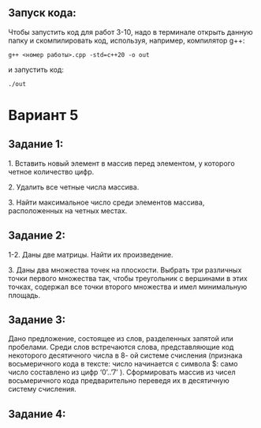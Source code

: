 <h2>Запуск кода:</h2>
<p> Чтобы запустить код для работ 3-10, надо в терминале открыть данную папку и скомпилировать код, используя, например, компилятор g++:</p>

```shell
g++ <номер работы>.cpp -std=c++20 -o out
```

<p>и запустить код:</p>

```shell
./out
```

<h1>Вариант 5</h1>

<h2>Задание 1:</h2>

<p>1. Вставить новый элемент в массив перед элементом, у которого четное количество цифр.</p>
<p>2. Удалить все четные числа массива.</p>
<p>3. Найти максимальное число среди элементов массива, расположенных на четных местах.</p>

<h2>Задание 2:</h2>

<p>1-2. Даны две матрицы. Найти их произведение.</p>
<p>3. Даны два множества точек на плоскости. Выбрать три различных точки первого множества так, чтобы треугольник с вершинами в этих точках, содержал все точки второго множества и имел минимальную площадь.</p>

<h2>Задание 3:</h2>

<p>Дано предложение, состоящее из слов, разделенных запятой или пробелами. Среди слов встречаются слова, представляющие код некоторого десятичного числа в 8- ой системе счисления (признака восьмеричного кода в тексте: число начинается с символа $: само число составлено из цифр ‘0’..’7’ ). Сформировать массив из чисел восьмеричного кода предварительно переведя их в десятичную систему счисления.</p>

<h2>Задание 4:</h2>

<p></p>
